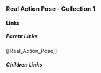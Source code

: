 ### Real Action Pose - Collection 1
#### Links
##### Parent Links
[[Real_Action_Pose]]
##### Children Links
